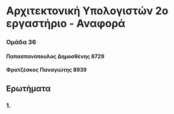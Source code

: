 # Αρχιτεκτονική Υπολογιστών 2ο εργαστήριο - Αναφορά
### Ομάδα 36
#### Παπασπανόπουλος Δημοσθένης 8729
#### Φρατζέσκος Παναγιώτης 8939

## Ερωτήματα 

### 1.
 

